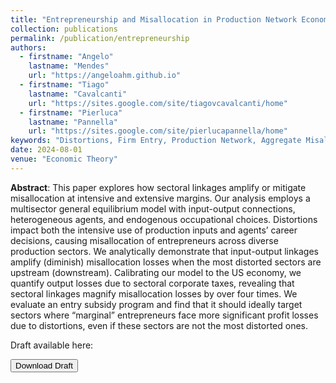 ```yaml
---
title: "Entrepreneurship and Misallocation in Production Network Economies"
collection: publications
permalink: /publication/entrepreneurship
authors:
  - firstname: "Angelo"
    lastname: "Mendes"
    url: "https://angeloahm.github.io"
  - firstname: "Tiago"
    lastname: "Cavalcanti"
    url: "https://sites.google.com/site/tiagovcavalcanti/home"
  - firstname: "Pierluca"
    lastname: "Pannella"
    url: "https://sites.google.com/site/pierlucapannella/home"
keywords: "Distortions, Firm Entry, Production Network, Aggregate Misallocation"
date: 2024-08-01
venue: "Economic Theory"
---
```


**Abstract**: This paper explores how sectoral linkages amplify or mitigate misallocation at intensive
and extensive margins. Our analysis employs a multisector general equilibrium model with
input-output connections, heterogeneous agents, and endogenous occupational choices. Distortions
impact both the intensive use of production inputs and agents’ career decisions,
causing misallocation of entrepreneurs across diverse production sectors. We analytically
demonstrate that input-output linkages amplify (diminish) misallocation losses when the
most distorted sectors are upstream (downstream). Calibrating our model to the US economy,
we quantify output losses due to sectoral corporate taxes, revealing that sectoral linkages
magnify misallocation losses by over four times. We evaluate an entry subsidy program
and find that it should ideally target sectors where “marginal” entrepreneurs face more significant
profit losses due to distortions, even if these sectors are not the most distorted ones.

Draft available here:

<a href="../files/entrepreneurship_in_network_economies_ET.pdf">
<button class="btn"><i class="fa fa-download"></i> Download Draft</button>
</a>
